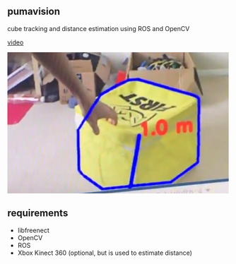 pumavision
---
cube tracking and distance estimation using ROS and OpenCV

[video](https://www.youtube.com/watch?v=LCLLcYQEzeA)

[![img](resources/demo.png)](https://www.youtube.com/watch?v=LCLLcYQEzeA)


requirements
---
 - libfreenect
 - OpenCV
 - ROS
 - Xbox Kinect 360 (optional, but is used to estimate distance)
